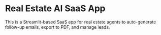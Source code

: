 # Real Estate AI SaaS App

This is a Streamlit-based SaaS app for real estate agents to auto-generate follow-up emails, export to PDF, and manage leads.

